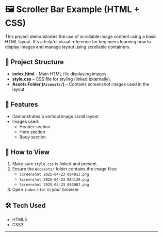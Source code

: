 # 🖼️ Scroller Bar Example (HTML + CSS)

This project demonstrates the use of scrollable image content using a basic HTML layout. It's a helpful visual reference for beginners learning how to display images and manage layout using scrollable containers.

## 📂 Project Structure

- **index.html** – Main HTML file displaying images.
- **style.css** – CSS file for styling (linked externally).
- **Assets Folder (`Accessts/`)** – Contains screenshot images used in the layout.

## 📸 Features

- Demonstrates a vertical image scroll layout.
- Images used:
  - Header section
  - Hero section
  - Body section

## 📌 How to View

1. Make sure `style.css` is linked and present.
2. Ensure the `Accessts/` folder contains the image files:
   - `Screenshot 2025-04-23 084013.png`
   - `Screenshot 2025-04-23 084139.png`
   - `Screenshot 2025-04-23 083902.png`
3. Open `index.html` in your browser.

## 🛠 Tech Used

- HTML5
- CSS3

---

